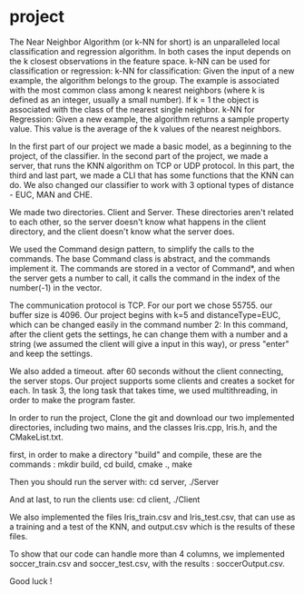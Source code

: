 # project

The Near Neighbor Algorithm (or k-NN for short) is an unparalleled local classification and regression algorithm. 
In both cases the input depends on the k closest observations in the feature space. 
k-NN can be used for classification or regression: k-NN for classification: Given the input of a new example, the algorithm belongs to the group. 
The example is associated with the most common class among k nearest neighbors (where k is defined as an integer, usually a small number). 
If k = 1 the object is associated with the class of the nearest single neighbor. k-NN for Regression: Given a new example, the algorithm returns a sample property value.
This value is the average of the k values of the nearest neighbors.

In the first part of our project we made a basic model, as a beginning to the project, of the classifier. 
In the second part of the project, we made a server, that runs the KNN algorithm on TCP or UDP protocol. 
In this part, the third and last part, we made a CLI that has some functions that the KNN can do.
We also changed our classifier to work with 3 optional types of distance - EUC, MAN and CHE.

We made two directories. Client and Server.
These directories aren't related to each other, so the server doesn't know what happens in the client directory, and the client doesn't know what the server does.

We used the Command design pattern, to simplify the calls to the commands. 
The base Command class is abstract, and the commands implement it. 
The commands are stored in a vector of Command*, and when the server gets a number to call, it calls the command in the index of the number(-1) in the vector.

The communication protocol is TCP.
For our port we chose 55755.
our buffer size is 4096.
Our project begins with k=5 and distanceType=EUC, which can be changed easily in the command number 2: In this command, after the client gets the settings, 
he can change them with a number and a string (we assumed the client will give a input in this way), or press "enter" and keep the settings.

We also added a timeout. after 60 seconds without the client connecting, the server stops.
Our project supports some clients and creates a socket for each.
In task 3, the long task that takes time, we used multithreading, in order to make the program faster.

In order to run the project, Clone the git and download our two implemented directories, including two mains, and the classes Iris.cpp, Iris.h, and the CMakeList.txt.

first, in order to make a directory "build" and compile, these are the commands :
mkdir build,
cd build,
cmake .,
make

Then you should run the server with:
cd server,
./Server

And at last, to run the clients use:
cd client,
./Client

We also implemented the files Iris_train.csv and Iris_test.csv, that can use as a training and a test of the KNN, and output.csv which is the results of these files.

To show that our code can handle more than 4 columns, we implemented soccer_train.csv and soccer_test.csv, with the results : soccerOutput.csv.

Good luck !
